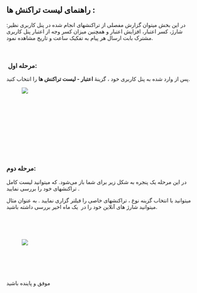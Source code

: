 <h2>راهنمای لیست تراکنش ها :</h2><p>در این بخش میتوان گزارش مفصلی از تراکنشهای انجام شده در پنل کاربری نظیر: شارژ، کسر اعتبار، افزایش اعتبار و همچنین میزان کسر وجه از اعتبار پنل کاربری مشترک بابت ارسال هر پیام به تفکیک ساعت و تاریخ مشاهده نمود.</p><p>&nbsp;&nbsp;</p><h3>&nbsp;<strong>مرحله اول:</strong></h3><p>پس از وارد شده به پنل کاربری خود ، گزینۀ&nbsp;<strong>اعتبار - لیست تراکنش ها</strong>&nbsp;را انتخاب کنید.</p><figure class="image"><img src="https://matini.hubdesk.ir/content/editor/66c8b933-7890-4567-9cdf-3a81087ef540image.jpeg.jpeg"></figure><h3><strong>&nbsp;</strong>&nbsp;</h3><p>&nbsp;</p><h3>&nbsp;</h3><h3>&nbsp;</h3><h3><strong>مرحله دوم:</strong></h3><p>در این مرحله یک پنجره‌ به شکل زیر برای شما باز می‌شود. که میتوانید لیست کامل تراکنشهای خود را بررسی نمایید .&nbsp;&nbsp;</p><p>میتوانید با انتخاب گزینه نوع ، تراکنشهای خاصی را فیلتر گزاری نمایید . به عنوان مثال میتوانید شارژ های آنلاین خود را در&nbsp; یک ماه اخیر بررسی داشته باشید.&nbsp;</p><p>&nbsp;</p><p>&nbsp;</p><figure class="image"><img src="https://matini.hubdesk.ir/content/editor/54287a19-98b0-449b-a0eb-2134abcfe73cimage.jpeg.jpeg"></figure><h3>&nbsp;</h3><p>&nbsp;</p><p>موفق و پاینده باشید</p>